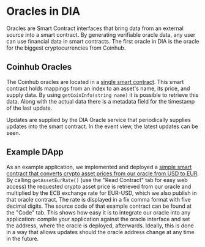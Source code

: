 # Oracles in DIA

Oracles are Smart Contract interfaces that bring data from an external source into a smart contract.
By generating verifiable oracle data, any user can use financial data in smart contracts.
The first oracle in DIA is the oracle for the biggest cryptocurrencies from Coinhub.

## Coinhub Oracles
The Coinhub oracles are located in a [single smart contract](https://etherscan.io/address/0xD47FDf51D61c100C447E2D4747c7126F19fa23Ef).
This smart contract holds mappings from an index to an asset's name, its price, and supply data.
By using `getCoinInfo(string name)` it is possible to retrieve this data.
Along with the actual data there is a metadata field for the timestamp of the last update.

Updates are supplied by the DIA Oracle service that periodically supplies updates into the smart contract.
In the event view, the latest updates can be seen.

## Example DApp
As an example application, we implemented and deployed a [simple smart contract that converts crypto asset prices from our oracle from USD to EUR](https://etherscan.io/address/0xccb30bf12177705d41ac208802a6066482a76eaa).
By calling `getAssetEurRate()` (use the "Read Contract" tab for easy web access) the requested crypto asset price is retrieved from our oracle and multiplied by the ECB exchange rate for EUR-USD, which we also publish in that oracle contract.
The rate is displayed in a fix comma format with five decimal digits.
The source code of that example contract can be found at the "Code" tab.
This shows how easy it is to integrate our oracle into any application: compile your application against the oracle interface and set the address, where the oracle is deployed, afterwards.
Ideally, this is done in a way that allows updates should the oracle address change at any time in the future.
